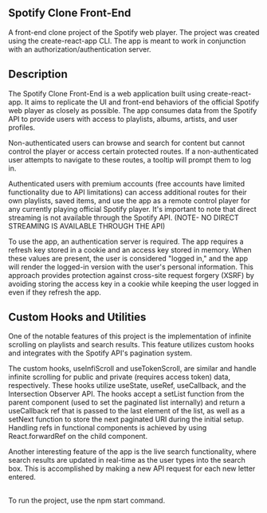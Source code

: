 ## Spotify Clone Front-End

A front-end clone project of the Spotify web player. The project was created using the create-react-app CLI. The app is meant to work in conjunction with an authorization/authentication server.

## Description

The Spotify Clone Front-End is a web application built using create-react-app. It aims to replicate the UI and front-end behaviors of the official Spotify web player as closely as possible. The app consumes data from the Spotify API to provide users with access to playlists, albums, artists, and user profiles.

Non-authenticated users can browse and search for content but cannot control the player or access certain protected routes. If a non-authenticated user attempts to navigate to these routes, a tooltip will prompt them to log in.

Authenticated users with premium accounts (free accounts have limited functionality due to API limitations) can access additional routes for their own playlists, saved items, and use the app as a remote control player for any currently playing official Spotify player. It's important to note that direct streaming is not available through the Spotify API.
(NOTE- NO DIRECT STREAMING IS AVAILABLE THROUGH THE API)

To use the app, an authentication server is required. The app requires a refresh key stored in a cookie and an access key stored in memory. When these values are present, the user is considered "logged in," and the app will render the logged-in version with the user's personal information. This approach provides protection against cross-site request forgery (XSRF) by avoiding storing the access key in a cookie while keeping the user logged in even if they refresh the app.

## Custom Hooks and Utilities

One of the notable features of this project is the implementation of infinite scrolling on playlists and search results. This feature utilizes custom hooks and integrates with the Spotify API's pagination system.

The custom hooks, useInfiScroll and useTokenScroll, are similar and handle infinite scrolling for public and private (requires access token) data, respectively. These hooks utilize useState, useRef, useCallback, and the Intersection Observer API. The hooks accept a setList function from the parent component (used to set the paginated list internally) and return a useCallback ref that is passed to the last element of the list, as well as a setNext function to store the next paginated URI during the initial setup. Handling refs in functional components is achieved by using React.forwardRef on the child component.

Another interesting feature of the app is the live search functionality, where search results are updated in real-time as the user types into the search box. This is accomplished by making a new API request for each new letter entered.

##
To run the project, use the npm start command.